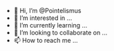 - 👋 Hi, I’m @Pointelismus
- 👀 I’m interested in ...
- 🌱 I’m currently learning ...
- 💞️ I’m looking to collaborate on ...
- 📫 How to reach me ...

<!---
Pointelismus/Pointelismus is a ✨ special ✨ repository because its `README.md` (this file) appears on your GitHub profile.
You can click the Preview link to take a look at your changes.
--->
